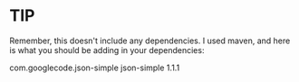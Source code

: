 # TIP
Remember, this doesn't include any dependencies. I used maven, and here is what you should be adding in your dependencies:

<dependency>
        <groupId>com.googlecode.json-simple</groupId>
        <artifactId>json-simple</artifactId>
        <version>1.1.1</version>
</dependency>
